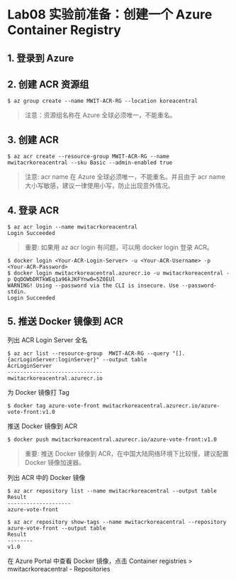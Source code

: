 # Lab08 实验前准备：创建一个 Azure Container Registry

## 1. 登录到 Azure

## 2. 创建 ACR 资源组
```console
$ az group create --name MWIT-ACR-RG --location koreacentral
```
>注意：资源组名称在 Azure 全球必须唯一，不能重名。

## 3. 创建 ACR
```console
$ az acr create --resource-group MWIT-ACR-RG --name mwitacrkoreacentral --sku Basic --admin-enabled true
```
>注意: acr name 在 Azure 全球必须唯一，不能重名。并且由于 acr name 大小写敏感，建议一律使用小写，防止出现意外情况。

## 4. 登录 ACR
```console
$ az acr login --name mwitacrkoreacentral
Login Succeeded
```
>重要: 如果用 az acr login 有问题，可以用 docker login 登录 ACR。
```console
$ docker login <Your-ACR-Login-Server> -u <Your-ACR-Username> -p <Your-ACR-Password>
$ docker login mwitacrkoreacentral.azurecr.io -u mwitacrkoreacentral -p QqDOWbDRTkWEq1a96kJKFYnw0=5Z0EUl
WARNING! Using --password via the CLI is insecure. Use --password-stdin.
Login Succeeded
```

## 5. 推送 Docker 镜像到 ACR
列出 ACR Login Server 全名
```console
$ az acr list --resource-group  MWIT-ACR-RG --query "[].{acrLoginServer:loginServer}" --output table
AcrLoginServer
------------------------------
mwitacrkoreacentral.azurecr.io
```
为 Docker 镜像打 Tag
```console
$ docker tag azure-vote-front mwitacrkoreacentral.azurecr.io/azure-vote-front:v1.0
```
推送 Docker 镜像到 ACR
```console
$ docker push mwitacrkoreacentral.azurecr.io/azure-vote-front:v1.0
```
>重要: 推送 Docker 镜像到 ACR，在中国大陆网络环境下比较慢，建议配置 Docker 镜像加速器。

列出 ACR 中的 Docker 镜像
```console
$ az acr repository list --name mwitacrkoreacentral --output table
Result
--------------------
azure-vote-front
```
```console
$ az acr repository show-tags --name mwitacrkoreacentral --repository azure-vote-front --output table
Result
--------
v1.0
```
在 Azure Portal 中查看 Docker 镜像，点击 Container registries > mwitacrkoreacentral - Repositories
